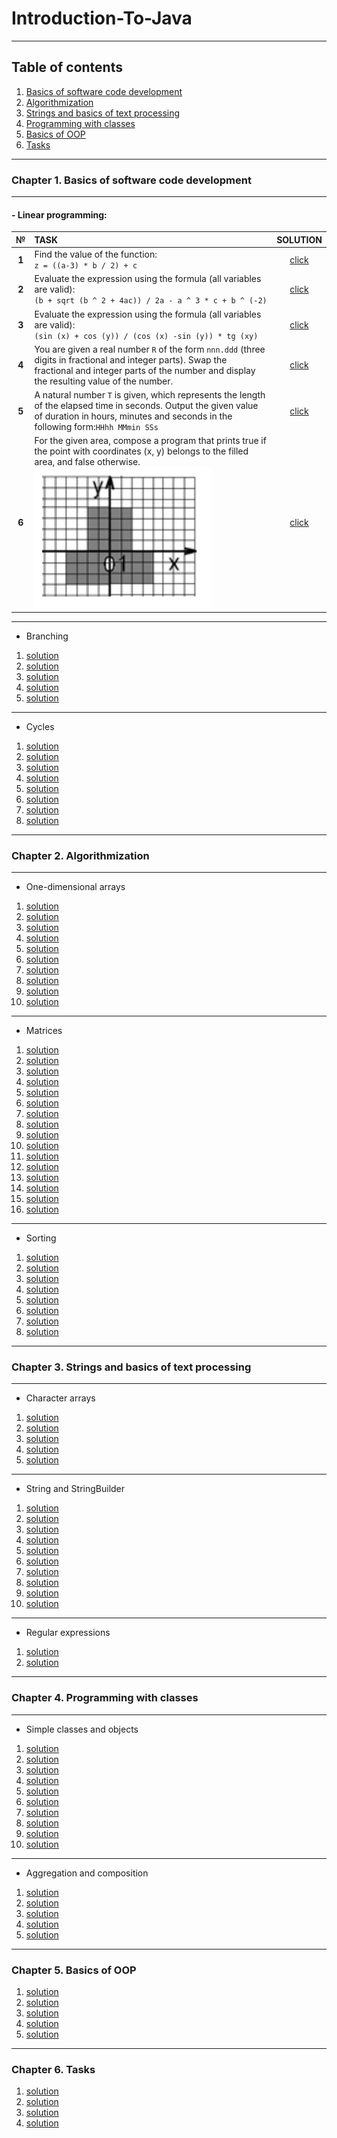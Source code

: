 # Introduction-To-Java

--- 


## Table of contents

1. [Basics of software code development](https://github.com/IvanHayel/Introduction-To-Java#chapter-1-basics-of-software-code-development)
2. [Algorithmization](https://github.com/IvanHayel/Introduction-To-Java#chapter-2-algorithmization)
3. [Strings and basics of text processing](https://github.com/IvanHayel/Introduction-To-Java#chapter-3-strings-and-basics-of-text-processing)
4. [Programming with classes](https://github.com/IvanHayel/Introduction-To-Java#chapter-4-programming-with-classes)
5. [Basics of OOP](https://github.com/IvanHayel/Introduction-To-Java#chapter-5-basics-of-oop)
6. [Tasks]()

---

### Chapter 1. Basics of software code development

--- 

#### - Linear programming:

|   №   | TASK                                                                                                                                                                                                                                                                          |                                                      SOLUTION                                                       |
|:-----:|:------------------------------------------------------------------------------------------------------------------------------------------------------------------------------------------------------------------------------------------------------------------------------|:-------------------------------------------------------------------------------------------------------------------:|
| **1** | Find the value of the function: <br/>`z = ((a-3) * b / 2) + c  `                                                                                                                                                                                                              | [click](https://github.com/IvanHayel/Introduction-To-Java/tree/master/com/epam/introduction/linear_programs/task_1) |
| **2** | Evaluate the expression using the formula (all variables are valid):<br/>`(b + sqrt (b ^ 2 + 4ac)) / 2a - a ^ 3 * c + b ^ (-2)`                                                                                                                                               | [click](https://github.com/IvanHayel/Introduction-To-Java/tree/master/com/epam/introduction/linear_programs/task_2) |
| **3** | Evaluate the expression using the formula (all variables are valid):<br/>`(sin (x) + cos (y)) / (cos (x) -sin (y)) * tg (xy)`                                                                                                                                                 | [click](https://github.com/IvanHayel/Introduction-To-Java/tree/master/com/epam/introduction/linear_programs/task_3) |
| **4** | You are given a real number `R` of the form `nnn.ddd` (three digits in fractional and integer parts). Swap the fractional and integer parts of the number and display the resulting value of the number.                                                                      | [click](https://github.com/IvanHayel/Introduction-To-Java/tree/master/com/epam/introduction/linear_programs/task_4) |
| **5** | A natural number `T` is given, which represents the length of the elapsed time in seconds. Output the given value of duration in hours, minutes and seconds in the following form:`HHhh MMmin SSs`                                                                            | [click](https://github.com/IvanHayel/Introduction-To-Java/tree/master/com/epam/introduction/linear_programs/task_5) |
| **6** | For the given area, compose a program that prints true if the point with coordinates (x, y) belongs to the filled area, and false otherwise.<br/>![Picture for LP Task 6](https://github.com/IvanHayel/Introduction-To-Java/blob/master/images/linear_programming_task_6.png) | [click](https://github.com/IvanHayel/Introduction-To-Java/tree/master/com/epam/introduction/linear_programs/task_6) |

--- 

- Branching
1. [solution](https://github.com/IvanHayel/Introduction-To-Java/tree/master/com/epam/introduction/branching/task_1)
2. [solution](https://github.com/IvanHayel/Introduction-To-Java/tree/master/com/epam/introduction/branching/task_2)
3. [solution](https://github.com/IvanHayel/Introduction-To-Java/tree/master/com/epam/introduction/branching/task_3)
4. [solution](https://github.com/IvanHayel/Introduction-To-Java/tree/master/com/epam/introduction/branching/task_4)
5. [solution](https://github.com/IvanHayel/Introduction-To-Java/tree/master/com/epam/introduction/branching/task_5)

--- 

- Cycles
1. [solution](https://github.com/IvanHayel/Introduction-To-Java/tree/master/com/epam/introduction/cycles/task_1)
2. [solution](https://github.com/IvanHayel/Introduction-To-Java/tree/master/com/epam/introduction/cycles/task_2)
3. [solution](https://github.com/IvanHayel/Introduction-To-Java/tree/master/com/epam/introduction/cycles/task_3)
4. [solution](https://github.com/IvanHayel/Introduction-To-Java/tree/master/com/epam/introduction/cycles/task_4)
5. [solution](https://github.com/IvanHayel/Introduction-To-Java/tree/master/com/epam/introduction/cycles/task_5)
6. [solution](https://github.com/IvanHayel/Introduction-To-Java/tree/master/com/epam/introduction/cycles/task_6)
7. [solution](https://github.com/IvanHayel/Introduction-To-Java/tree/master/com/epam/introduction/cycles/task_7)
8. [solution](https://github.com/IvanHayel/Introduction-To-Java/tree/master/com/epam/introduction/cycles/task_8)

--- 


### Chapter 2. Algorithmization

--- 

- One-dimensional arrays
1. [solution](https://github.com/IvanHayel/Introduction-To-Java/tree/master/com/epam/introduction/one_dimensional_arrays/task_1)
2. [solution](https://github.com/IvanHayel/Introduction-To-Java/tree/master/com/epam/introduction/one_dimensional_arrays/task_2)
3. [solution](https://github.com/IvanHayel/Introduction-To-Java/tree/master/com/epam/introduction/one_dimensional_arrays/task_3)
4. [solution](https://github.com/IvanHayel/Introduction-To-Java/tree/master/com/epam/introduction/one_dimensional_arrays/task_4)
5. [solution](https://github.com/IvanHayel/Introduction-To-Java/tree/master/com/epam/introduction/one_dimensional_arrays/task_5)
6. [solution](https://github.com/IvanHayel/Introduction-To-Java/tree/master/com/epam/introduction/one_dimensional_arrays/task_6)
7. [solution](https://github.com/IvanHayel/Introduction-To-Java/tree/master/com/epam/introduction/one_dimensional_arrays/task_7)
8. [solution](https://github.com/IvanHayel/Introduction-To-Java/tree/master/com/epam/introduction/one_dimensional_arrays/task_8)
9. [solution](https://github.com/IvanHayel/Introduction-To-Java/tree/master/com/epam/introduction/one_dimensional_arrays/task_9)
10. [solution](https://github.com/IvanHayel/Introduction-To-Java/tree/master/com/epam/introduction/one_dimensional_arrays/task_10)

---

- Matrices
1. [solution](https://github.com/IvanHayel/Introduction-To-Java/tree/master/com/epam/introduction/matrices/task_1)
2. [solution](https://github.com/IvanHayel/Introduction-To-Java/tree/master/com/epam/introduction/matrices/task_2)
3. [solution](https://github.com/IvanHayel/Introduction-To-Java/tree/master/com/epam/introduction/matrices/task_3)
4. [solution](https://github.com/IvanHayel/Introduction-To-Java/tree/master/com/epam/introduction/matrices/task_4)
5. [solution](https://github.com/IvanHayel/Introduction-To-Java/tree/master/com/epam/introduction/matrices/task_5)
6. [solution](https://github.com/IvanHayel/Introduction-To-Java/tree/master/com/epam/introduction/matrices/task_6)
7. [solution](https://github.com/IvanHayel/Introduction-To-Java/tree/master/com/epam/introduction/matrices/task_7)
8. [solution](https://github.com/IvanHayel/Introduction-To-Java/tree/master/com/epam/introduction/matrices/task_8)
9. [solution](https://github.com/IvanHayel/Introduction-To-Java/tree/master/com/epam/introduction/matrices/task_9)
10. [solution](https://github.com/IvanHayel/Introduction-To-Java/tree/master/com/epam/introduction/matrices/task_10)
11. [solution](https://github.com/IvanHayel/Introduction-To-Java/tree/master/com/epam/introduction/matrices/task_11)
12. [solution](https://github.com/IvanHayel/Introduction-To-Java/tree/master/com/epam/introduction/matrices/task_12)
13. [solution](https://github.com/IvanHayel/Introduction-To-Java/tree/master/com/epam/introduction/matrices/task_13)
14. [solution](https://github.com/IvanHayel/Introduction-To-Java/tree/master/com/epam/introduction/matrices/task_14)
15. [solution](https://github.com/IvanHayel/Introduction-To-Java/tree/master/com/epam/introduction/matrices/task_15)
16. [solution](https://github.com/IvanHayel/Introduction-To-Java/tree/master/com/epam/introduction/matrices/task_16)

--- 

- Sorting
1. [solution](https://github.com/IvanHayel/Introduction-To-Java/tree/master/com/epam/introduction/sorting/task_1)
2. [solution](https://github.com/IvanHayel/Introduction-To-Java/tree/master/com/epam/introduction/sorting/task_1)
3. [solution](https://github.com/IvanHayel/Introduction-To-Java/tree/master/com/epam/introduction/sorting/task_1)
4. [solution](https://github.com/IvanHayel/Introduction-To-Java/tree/master/com/epam/introduction/sorting/task_1)
5. [solution](https://github.com/IvanHayel/Introduction-To-Java/tree/master/com/epam/introduction/sorting/task_1)
6. [solution](https://github.com/IvanHayel/Introduction-To-Java/tree/master/com/epam/introduction/sorting/task_1)
7. [solution](https://github.com/IvanHayel/Introduction-To-Java/tree/master/com/epam/introduction/sorting/task_1)
8. [solution](https://github.com/IvanHayel/Introduction-To-Java/tree/master/com/epam/introduction/sorting/task_1)

--- 

### Chapter 3. Strings and basics of text processing

---

- Character arrays
1. [solution](https://github.com/IvanHayel/Introduction-To-Java/tree/master/com/epam/introduction/character_arrays/task_1)
2. [solution](https://github.com/IvanHayel/Introduction-To-Java/tree/master/com/epam/introduction/character_arrays/task_2)
3. [solution](https://github.com/IvanHayel/Introduction-To-Java/tree/master/com/epam/introduction/character_arrays/task_3)
4. [solution](https://github.com/IvanHayel/Introduction-To-Java/tree/master/com/epam/introduction/character_arrays/task_4)
5. [solution](https://github.com/IvanHayel/Introduction-To-Java/tree/master/com/epam/introduction/character_arrays/task_5)

--- 

- String and StringBuilder
1. [solution](https://github.com/IvanHayel/Introduction-To-Java/tree/master/com/epam/introduction/string/task_1)
2. [solution](https://github.com/IvanHayel/Introduction-To-Java/tree/master/com/epam/introduction/string/task_2)
3. [solution](https://github.com/IvanHayel/Introduction-To-Java/tree/master/com/epam/introduction/string/task_3)
4. [solution](https://github.com/IvanHayel/Introduction-To-Java/tree/master/com/epam/introduction/string/task_4)
5. [solution](https://github.com/IvanHayel/Introduction-To-Java/tree/master/com/epam/introduction/string/task_5)
6. [solution](https://github.com/IvanHayel/Introduction-To-Java/tree/master/com/epam/introduction/string/task_6)
7. [solution](https://github.com/IvanHayel/Introduction-To-Java/tree/master/com/epam/introduction/string/task_7)
8. [solution](https://github.com/IvanHayel/Introduction-To-Java/tree/master/com/epam/introduction/string/task_8)
9. [solution](https://github.com/IvanHayel/Introduction-To-Java/tree/master/com/epam/introduction/string/task_9)
10. [solution](https://github.com/IvanHayel/Introduction-To-Java/tree/master/com/epam/introduction/string/task_10)

--- 

- Regular expressions
1. [solution](https://github.com/IvanHayel/Introduction-To-Java/tree/master/com/epam/introduction/regex/task_1)
2. [solution](https://github.com/IvanHayel/Introduction-To-Java/tree/master/com/epam/introduction/regex/task_2)

--- 

### Chapter 4. Programming with classes

--- 

- Simple classes and objects
1. [solution](https://github.com/IvanHayel/Introduction-To-Java/tree/master/com/epam/introduction/classes_and_objects/task_1)
2. [solution](https://github.com/IvanHayel/Introduction-To-Java/tree/master/com/epam/introduction/classes_and_objects/task_2)
3. [solution](https://github.com/IvanHayel/Introduction-To-Java/tree/master/com/epam/introduction/classes_and_objects/task_3)
4. [solution](https://github.com/IvanHayel/Introduction-To-Java/tree/master/com/epam/introduction/classes_and_objects/task_4)
5. [solution](https://github.com/IvanHayel/Introduction-To-Java/tree/master/com/epam/introduction/classes_and_objects/task_5)
6. [solution](https://github.com/IvanHayel/Introduction-To-Java/tree/master/com/epam/introduction/classes_and_objects/task_6)
7. [solution](https://github.com/IvanHayel/Introduction-To-Java/tree/master/com/epam/introduction/classes_and_objects/task_7)
8. [solution](https://github.com/IvanHayel/Introduction-To-Java/tree/master/com/epam/introduction/classes_and_objects/task_8)
9. [solution](https://github.com/IvanHayel/Introduction-To-Java/tree/master/com/epam/introduction/classes_and_objects/task_9)
10. [solution](https://github.com/IvanHayel/Introduction-To-Java/tree/master/com/epam/introduction/classes_and_objects/task_10)

--- 

- Aggregation and composition
1. [solution](https://github.com/IvanHayel/Introduction-To-Java/tree/master/com/epam/introduction/aggregation_and_composition/task_1)
2. [solution](https://github.com/IvanHayel/Introduction-To-Java/tree/master/com/epam/introduction/aggregation_and_composition/task_2)
3. [solution](https://github.com/IvanHayel/Introduction-To-Java/tree/master/com/epam/introduction/aggregation_and_composition/task_3)
4. [solution](https://github.com/IvanHayel/Introduction-To-Java/tree/master/com/epam/introduction/aggregation_and_composition/task_4)
5. [solution](https://github.com/IvanHayel/Introduction-To-Java/tree/master/com/epam/introduction/aggregation_and_composition/task_5)

--- 

### Chapter 5. Basics of OOP

1. [solution](https://github.com/IvanHayel/Introduction-To-Java/tree/master/com/epam/introduction/basics_of_oop/task_1)
2. [solution](https://github.com/IvanHayel/Introduction-To-Java/tree/master/com/epam/introduction/basics_of_oop/task_2)
3. [solution](https://github.com/IvanHayel/Introduction-To-Java/tree/master/com/epam/introduction/basics_of_oop/task_3)
4. [solution](https://github.com/IvanHayel/Introduction-To-Java/tree/master/com/epam/introduction/basics_of_oop/task_4)
5. [solution](https://github.com/IvanHayel/Introduction-To-Java/tree/master/com/epam/introduction/basics_of_oop/task_5)

--- 

### Chapter 6. Tasks

1. [solution]()
2. [solution]()
3. [solution]()
4. [solution]()